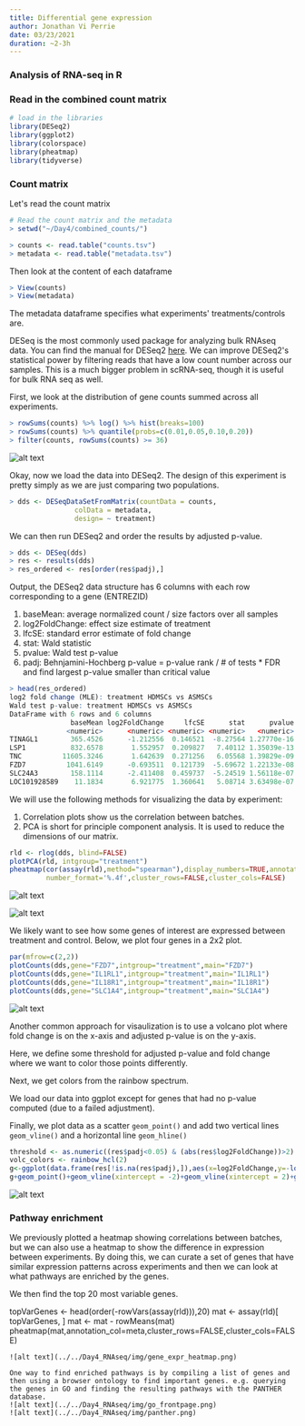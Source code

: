 ```yaml
---
title: Differential gene expression
author: Jonathan Vi Perrie
date: 03/23/2021
duration: ~2-3h 
---
```



### Analysis of RNA-seq in R

### Read in the combined count matrix

```R
# load in the libraries
library(DESeq2)
library(ggplot2)
library(colorspace)
library(pheatmap)
library(tidyverse)
```

### Count matrix
Let's read the count matrix

```R
# Read the count matrix and the metadata
> setwd("~/Day4/combined_counts/")

> counts <- read.table("counts.tsv")
> metadata <- read.table("metadata.tsv")
```

Then look at the content of each dataframe

```R
> View(counts)
> View(metadata)
```

The metadata dataframe specifies what experiments' treatments/controls are.


DESeq is the most commonly used package for analyzing bulk RNAseq data. You can find the manual for DESeq2 [here](http://www.bioconductor.org/packages/release/bioc/vignettes/DESeq2/inst/doc/DESeq2.html).
We can improve DESeq2's statistical power by filtering reads that have a low count number across our samples. This is a much bigger problem in scRNA-seq, though it is useful for bulk RNA seq as well.

First, we look at the distribution of gene counts summed across all experiments. 
```R
> rowSums(counts) %>% log() %>% hist(breaks=100)
> rowSums(counts) %>% quantile(probs=c(0.01,0.05,0.10,0.20))
> filter(counts, rowSums(counts) >= 36)
```

![alt text](../../Day4_RNAseq/img/hist.png)

Okay, now we load the data into DESeq2. The design of this experiment is pretty simply as we are just comparing two populations. 

```R
> dds <- DESeqDataSetFromMatrix(countData = counts,
				colData = metadata,
				design= ~ treatment)
```

We can then run DESeq2 and order the results by adjusted p-value. 
```R
> dds <- DESeq(dds)
> res <- results(dds)
> res_ordered <- res[order(res$padj),]
```
Output, the DESeq2 data structure has 6 columns with each row corresponding to a gene (ENTREZID)
1. baseMean: average normalized count / size factors over all samples
2. log2FoldChange: effect size estimate of treatment
3. lfcSE: standard error estimate of fold change
4. stat: Wald statistic
5. pvalue: Wald test p-value
6. padj: Behnjamini-Hochberg p-value = p-value rank / # of tests * FDR and find largest p-value smaller than critical value
```R
> head(res_ordered)
log2 fold change (MLE): treatment HDMSCs vs ASMSCs 
Wald test p-value: treatment HDMSCs vs ASMSCs 
DataFrame with 6 rows and 6 columns
               baseMean log2FoldChange     lfcSE      stat      pvalue   padj
              <numeric>      <numeric> <numeric> <numeric>   <numeric>   <numeric>
TINAGL1        365.4526      -1.212556  0.146521  -8.27564 1.27770e-16 1.95514e-12
LSP1           832.6578       1.552957  0.209827   7.40112 1.35039e-13 1.03318e-09
TNC          11605.3246       1.642639  0.271256   6.05568 1.39829e-09 7.13220e-06
FZD7          1041.6149      -0.693511  0.121739  -5.69672 1.22133e-08 4.67218e-05
SLC24A3        158.1114      -2.411408  0.459737  -5.24519 1.56118e-07 4.77784e-04
LOC101928589    11.1834       6.921775  1.360641   5.08714 3.63498e-07 9.27040e-04

```

We will use the following methods for visualizing the data by experiment:
1. Correlation plots show us the correlation between batches.
2. PCA is short for principle component analysis. It is used to reduce the dimensions of our matrix.


```R
rld <- rlog(dds, blind=FALSE)
plotPCA(rld, intgroup="treatment")
pheatmap(cor(assay(rld),method="spearman"),display_numbers=TRUE,annotation_col=meta,
         number_format='%.4f',cluster_rows=FALSE,cluster_cols=FALSE)
```
![alt text](../../Day4_RNAseq/img/pca.png)

![alt text](../../Day4_RNAseq/img/batch_cor.png)

We likely want to see how some genes of interest are expressed between treatment and control. Below, we plot four genes
in a 2x2 plot. 
```R
par(mfrow=c(2,2))
plotCounts(dds,gene="FZD7",intgroup="treatment",main="FZD7")
plotCounts(dds,gene="IL1RL1",intgroup="treatment",main="IL1RL1")
plotCounts(dds,gene="IL18R1",intgroup="treatment",main="IL18R1")
plotCounts(dds,gene="SLC1A4",intgroup="treatment",main="SLC1A4")
```
![alt text](../../Day4_RNAseq/img/scatter_plot.png)

Another common approach for visaulization is to use a volcano plot where fold change is on the x-axis and adjusted p-value is
on the y-axis. 

Here, we define some threshold for adjusted p-value and fold change where we want to color those points differently.

Next, we get colors from the rainbow spectrum.

We load our data into ggplot except for genes that had no p-value computed (due to a failed adjustment).

Finally, we plot data as a scatter `geom_point()` and add two vertical lines `geom_vline()` and a horizontal line `geom_hline()`

```R
threshold <- as.numeric((res$padj<0.05) & (abs(res$log2FoldChange))>2) + 1 
volc_colors <- rainbow_hcl(2)
g<-ggplot(data.frame(res[!is.na(res$padj),]),aes(x=log2FoldChange,y=-log10(padj),colour=volc_colors[threshold[!is.na(res$padj)]]))
g+geom_point()+geom_vline(xintercept = -2)+geom_vline(xintercept = 2)+geom_hline(yintercept = abs(log10(0.05)))+theme_bw()+labs(color="")

```
![alt text](../../Day4_RNAseq/img/volcano.png)

### Pathway enrichment 

We previously plotted a heatmap showing correlations between batches, but we can also use a heatmap to show the difference
in expression between experiments. By doing this, we can curate a set of genes that have similar expression patterns across 
experiments and then we can look at what pathways are enriched by the genes. 

We then find the top 20 most variable genes.

topVarGenes <- head(order(-rowVars(assay(rld))),20)
mat <- assay(rld)[ topVarGenes, ]
mat <- mat - rowMeans(mat)
pheatmap(mat,annotation_col=meta,cluster_rows=FALSE,cluster_cols=FALSE)
```
![alt text](../../Day4_RNAseq/img/gene_expr_heatmap.png)

One way to find enriched pathways is by compiling a list of genes and then using a browser ontology to find important genes. e.g. querying the genes in GO and finding the resulting pathways with the PANTHER database. 
![alt text](../../Day4_RNAseq/img/go_frontpage.png)
![alt text](../../Day4_RNAseq/img/panther.png) 
